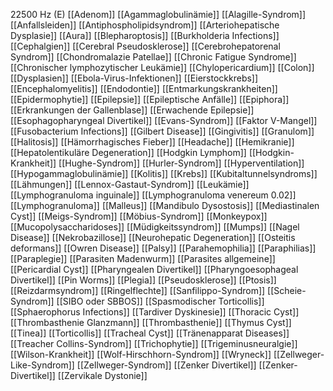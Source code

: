 22500 Hz (E)
[[Adenom]]
[[Agammaglobulinämie]]
[[Alagille-Syndrom]]
[[Anfallsleiden]]
[[Antiphospholipidsyndrom]]
[[Arteriohepatische Dysplasie]]
[[Aura]]
[[Blepharoptosis]]
[[Burkholderia Infections]]
[[Cephalgien]]
[[Cerebral Pseudosklerose]]
[[Cerebrohepatorenal Syndrom]]
[[Chondromalazie Patellae]]
[[Chronic Fatigue Syndrome]]
[[Chronischer lymphozytischer Leukämie]]
[[Chylopericardium]]
[[Colon]]
[[Dysplasien]]
[[Ebola-Virus-Infektionen]]
[[Eierstockkrebs]]
[[Encephalomyelitis]]
[[Endodontie]]
[[Entmarkungskrankheiten]]
[[Epidermophytie]]
[[Epilepsie]]
[[Epileptische Anfälle]]
[[Epiphora]]
[[Erkrankungen der Gallenblase]]
[[Erwachende Epilepsie]]
[[Esophagopharyngeal Divertikel]]
[[Evans-Syndrom]]
[[Faktor V-Mangel]]
[[Fusobacterium Infections]]
[[Gilbert Disease]]
[[Gingivitis]]
[[Granulom]]
[[Halitosis]]
[[Hämorrhagisches Fieber]]
[[Headache]]
[[Hemikranie]]
[[Hepatolentikuläre Degeneration]]
[[Hodgkin Lymphom]]
[[Hodgkin-Krankheit]]
[[Hughe-Syndrom]]
[[Hurler-Syndrom]]
[[Hyperventilation]]
[[Hypogammaglobulinämie]]
[[Kolitis]]
[[Krebs]]
[[Kubitaltunnelsyndroms]]
[[Lähmungen]]
[[Lennox-Gastaut-Syndrom]]
[[Leukämie]]
[[Lymphogranuloma inguinale]]
[[Lymphogranuloma venereum 0.02]]
[[Lymphogranuloma]]
[[Malleus]]
[[Mandibulo Dysostosis]]
[[Mediastinalen Cyst]]
[[Meigs-Syndrom]]
[[Möbius-Syndrom]]
[[Monkeypox]]
[[Mucopolysaccharidoses]]
[[Müdigkeitssyndrom]]
[[Mumps]]
[[Nagel Disease]]
[[Nekrobazillose]]
[[Neurohepatic Degeneration]]
[[Osteitis deformans]]
[[Owren Disease]]
[[Palsy]]
[[Parahemophilia]]
[[Paraphilias]]
[[Paraplegie]]
[[Parasiten Madenwurm]]
[[Parasites allgemeine]]
[[Pericardial Cyst]]
[[Pharyngealen Divertikel]]
[[Pharyngoesophageal Divertikel]]
[[Pin Worms]]
[[Plegia]]
[[Pseudosklerose]]
[[Ptosis]]
[[Reizdarmsyndrom]]
[[Ringelflechte]]
[[Sanfilippo-Syndrom]]
[[Scheie-Syndrom]]
[[SIBO oder SBBOS]]
[[Spasmodischer Torticollis]]
[[Sphaerophorus Infections]]
[[Tardiver Dyskinesie]]
[[Thoracic Cyst]]
[[Thrombasthenie Glanzmann]]
[[Thrombasthenie]]
[[Thymus Cyst]]
[[Tinea]]
[[Torticollis]]
[[Tracheal Cyst]]
[[Tränenapparat Diseases]]
[[Treacher Collins-Syndrom]]
[[Trichophytie]]
[[Trigeminusneuralgie]]
[[Wilson-Krankheit]]
[[Wolf-Hirschhorn-Syndrom]]
[[Wryneck]]
[[Zellweger-Like-Syndrom]]
[[Zellweger-Syndrom]]
[[Zenker Divertikel]]
[[Zenker-Divertikel]]
[[Zervikale Dystonie]]
